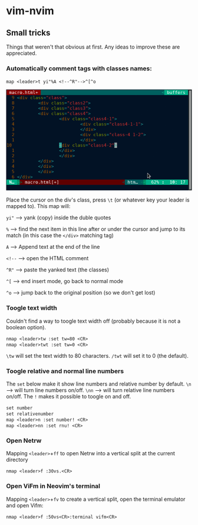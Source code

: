 # vim-nvim

## Small tricks
Things that weren't that obvious at first. Any ideas to improve these are appreciated.

### Automatically comment </div> tags with classes names:

`map <leader>t yi"%A <!--^R"-->^[^o`

![macro](/gifs/macro.gif)

Place the cursor on the div's class, press `\t` (or whatever key your leader is mapped to).
This map will:

`yi"`  --> yank (copy) inside the duble quotes

`%`    --> find the next item in this line after or under the cursor and jump to its match (in this case the `</div>` matching tag)

`A`    --> Append text at the end of the line

`<!--` --> open the HTML comment

`^R"`  --> paste the yanked text (the classes)

`^[`   --> end insert mode, go back to normal mode

`^o`   --> jump back to the original position (so we don't get lost)

### Toogle text width
Couldn't find a way to toogle text width off (probably because it is not a boolean option).

```
nmap <leader>tw :set tw=80 <CR>
nmap <leader>twt :set tw=0 <CR>
```
`\tw` will set the text width to 80 characters.
`/twt` will set it to 0 (the default).

### Toogle relative and normal line numbers
The `set` below make it show line numbers and relative number by default.
`\n`  --> will turn line numbers on/off.
`\nn` --> will turn relative line numbers on/off.
The `!` makes it possible to toogle on and off.

```
set number 
set relativenumber 
map <leader>n :set number! <CR>
map <leader>nn :set rnu! <CR>
```

### Open Netrw
Mapping `<leader>`+`ff` to open Netrw into a vertical split at the current directory
```
nmap <leader>f :30vs.<CR>
```

### Open ViFm in Neovim's terminal
Mapping `<leader>`+`fv` to create a vertical split, open the terminal emulator and open Vifm:
```
nmap <leader>f :50vs<CR>:terminal vifm<CR>
```
